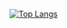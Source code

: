 [![Top Langs](https://github-readme-stats.vercel.app/api/top-langs/?username=locoid-dealer&theme=onedark)](https://github.com/anuraghazra/github-readme-stats)
